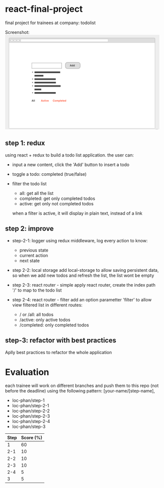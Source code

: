 # react-final-project
final project for trainees at company: todolist

Screenshot:
![todolist wireframe](screenshot.png "todolist wireframe")

## step 1: redux
using react + redux to build a todo list application. the user can:
- input a new content, click the 'Add' button to insert a todo
- toggle a todo: completed (true/false)
- filter the todo list
  - all: get all the list
  - completed: get only completed todos
  - active: get only not completed todos

  when a filter is active, it will display in plain text, instead of a link

## step 2: improve
- step-2-1: logger
  using redux middleware, log every action to know:
  - previous state
  - current action
  - next state

- step 2-2: local storage
  add local-storage to allow saving persistent data,
  so when we add new todos and refresh the list, the list wont be empty

- step 2-3: react router - simple
  apply react router, create the index path '/' to map to the todo list

- step 2-4: react router - filter
  add an option parametter 'filter' to allow view filtered list in different routes:
  - / or /all: all todos
  - /active: only active todos
  - /completed: only completed todos

## step-3: refactor with best practices
  Aplly best practices to refactor the whole application

# Evaluation

each trainee will work on different branches
and push them to this repo (not before the deadline)
using the following pattern: [your-name/[step-name],
  - loc-phan/step-1
  - loc-phan/step-2-1
  - loc-phan/step-2-2
  - loc-phan/step-2-3
  - loc-phan/step-2-4
  - loc-phan/step-3

| Step | Score (%) |
|------|-----------|
|   1  |     60    |
|  2-1 |     10    |
|  2-2 |     10    |
|  2-3 |     10    |
|  2-4 |     5     |
|   3  |     5     |
